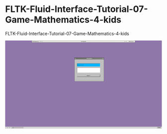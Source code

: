 # FLTK-Fluid-Interface-Tutorial-07-Game-Mathematics-4-kids
FLTK-Fluid-Interface-Tutorial-07-Game-Mathematics-4-kids


![image](https://raw.githubusercontent.com/spartrekus/FLTK-Fluid-Interface-Tutorial-07-Game-Mathematics-4-kids/master/flmath.png)

